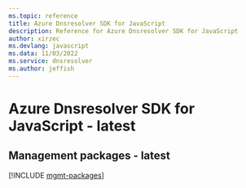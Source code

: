 ```yaml
---
ms.topic: reference
title: Azure Dnsresolver SDK for JavaScript
description: Reference for Azure Dnsresolver SDK for JavaScript
author: xirzec
ms.devlang: javascript
ms.data: 11/03/2022
ms.service: dnsresolver
ms.author: jeffish
---
```

# Azure Dnsresolver SDK for JavaScript - latest

## Management packages - latest
[!INCLUDE [mgmt-packages](dnsresolver-mgmt-index.md)]